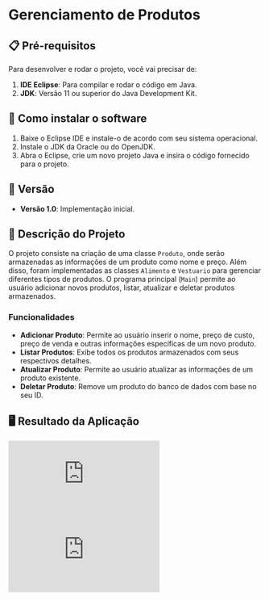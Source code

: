 # Gerenciamento de Produtos

## 📋 Pré-requisitos

Para desenvolver e rodar o projeto, você vai precisar de:

1. **IDE Eclipse**: Para compilar e rodar o código em Java.
2. **JDK**: Versão 11 ou superior do Java Development Kit.

## 🔧 Como instalar o software

1. Baixe o Eclipse IDE e instale-o de acordo com seu sistema operacional.
2. Instale o JDK da Oracle ou do OpenJDK.
3. Abra o Eclipse, crie um novo projeto Java e insira o código fornecido para o projeto.

## 📌 Versão

- **Versão 1.0**: Implementação inicial.

## 📖 Descrição do Projeto

O projeto consiste na criação de uma classe `Produto`, onde serão armazenadas as informações de um produto como nome e preço. Além disso, foram implementadas as classes `Alimento` e `Vestuario` para gerenciar diferentes tipos de produtos. O programa principal (`Main`) permite ao usuário adicionar novos produtos, listar, atualizar e deletar produtos armazenados.

### Funcionalidades

- **Adicionar Produto**: Permite ao usuário inserir o nome, preço de custo, preço de venda e outras informações específicas de um novo produto.
- **Listar Produtos**: Exibe todos os produtos armazenados com seus respectivos detalhes.
- **Atualizar Produto**: Permite ao usuário atualizar as informações de um produto existente.
- **Deletar Produto**: Remove um produto do banco de dados com base no seu ID.

## 🖥️ Resultado da Aplicação

![img](https://github.com/LcasQueirxz/SISTEMA_VEICULOS/edit/master/README.md#:~:text=Tela%202024%2D11%2D-,28,-%C3%A0s%2019.37.18.png)
![img](https://github.com/LcasQueirxz/SISTEMA_VEICULOS/blob/master/README.md#:~:text=.DS_Store-,Captura,-de%20Tela%202024)
